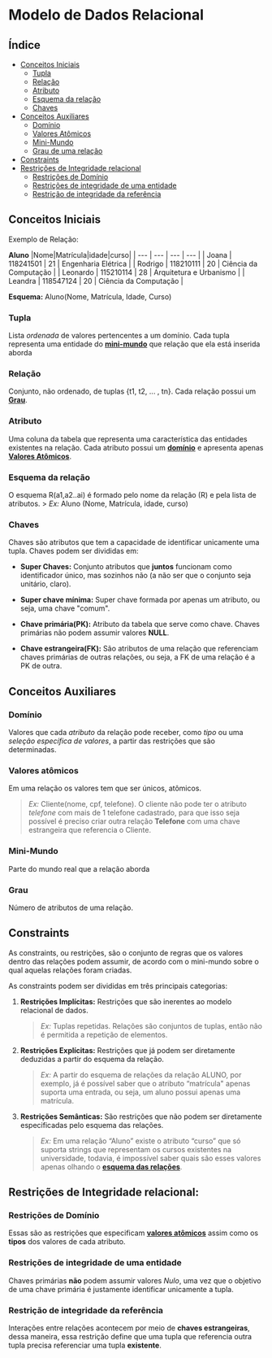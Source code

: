 # Modelo de Dados Relacional

## Índice
- [Conceitos Iniciais](#conceitos-iniciais)
    - [Tupla](#tupla)
    - [Relação](#relação)
    - [Atributo](#atributo)
    - [Esquema da relação](#esquema-da-relação)
    - [Chaves](#chaves)
- [Conceitos Auxiliares](#conceitos-auxiliares)
    - [Domínio](#domínio)
    - [Valores Atômicos](#valores-atômicos)
    - [Mini-Mundo](#mini-mundo)
    - [Grau de uma relação](#grau)
- [Constraints](#constraints)
- [Restrições de Integridade relacional](#restrições-de-integridade-relacional)
    - [Restrições de Domínio](#restrições-de-domínio)
    - [Restrições de integridade de uma entidade](#restrições-de-integridade-de-uma-entidade)
    - [Restrição de integridade da referência](#restrição-de-integridade-da-referência)




## Conceitos Iniciais

Exemplo de Relação:

**Aluno**
|Nome|Matrícula|idade|curso|
| --- | --- | --- | --- |
| Joana | 118241501 | 21 | Engenharia Elétrica |
| Rodrigo | 118210111 | 20 | Ciência da Computação |
| Leonardo | 115210114 | 28 | Arquitetura e Urbanismo |
| Leandra | 118547124 | 20 | Ciência da Computação |

**Esquema:** Aluno(Nome, Matrícula, Idade, Curso)


### **Tupla** 
Lista *ordenada* de valores pertencentes a um domínio. Cada tupla representa uma entidade do **[mini-mundo](#conceitos-auxiliares)** que relação que ela está inserida aborda

### **Relação** 
Conjunto, não ordenado, de tuplas {t1, t2, ... , tn}. Cada relação possui um **[Grau](#conceitos-auxiliares)**.

### **Atributo** 
Uma coluna da tabela que representa uma característica das entidades existentes na relação. Cada atributo possui um **[domínio](#conceitos-auxiliares)** e apresenta apenas **[Valores Atômicos](#conceitos-auxiliares)**.

### **Esquema da relação** 
O esquema R(a1,a2..ai) é formado pelo nome da relação (R) e pela lista de atributos.
    > *Ex:* Aluno (Nome, Matrícula, idade, curso)

### **Chaves** 
Chaves são atributos que tem a capacidade de identificar unicamente uma tupla. Chaves podem ser divididas em:

- **Super Chaves:** Conjunto atributos que **juntos** funcionam como identificador único, mas sozinhos não (a não ser que o conjunto seja unitário, claro).

- **Super chave mínima:** Super chave formada por apenas um atributo, ou seja, uma chave "comum".

- **Chave primária(PK):** Atributo da tabela que serve como chave. Chaves primárias não podem assumir valores **NULL**.

- **Chave estrangeira(FK):** São atributos de uma relação que referenciam chaves primárias de outras relações, ou seja, a FK de uma relação é a PK de outra.


## Conceitos Auxiliares

### **Domínio** 
Valores que cada *atributo* da relação pode receber, como *tipo* ou uma *seleção específica de valores*, a  partir das restrições que são determinadas.

### **Valores atômicos** 
Em uma relação os valores tem que ser únicos, atômicos.

> *Ex:* Cliente(nome, cpf, telefone). O cliente não pode ter o atributo *telefone* com mais de 1 telefone cadastrado, para que isso seja possível é preciso criar outra relação **Telefone** com uma chave estrangeira que referencia o Cliente.

### **Mini-Mundo** 
Parte do mundo real que a relação aborda

### **Grau** 
Número de atributos de uma relação.

## Constraints

As constraints, ou restrições, são o conjunto de regras que os valores dentro das relações podem assumir, de acordo com o mini-mundo sobre o qual aquelas relações foram criadas. 

As constraints podem ser divididas em três principais categorias:
1. **Restrições Implícitas:** Restrições que são inerentes ao modelo relacional de dados.
    > *Ex:* Tuplas repetidas. Relações são conjuntos de tuplas, então não é permitida a repetição de elementos.

2. **Restrições Explícitas:** Restrições que já podem ser diretamente deduzidas a partir do esquema da relação.
    > *Ex:* A partir do esquema de relações da relação ALUNO, por exemplo, já é possível saber que o atributo “matrícula" apenas suporta uma entrada, ou seja, um aluno possui apenas uma matrícula.

3. **Restrições Semânticas:** São restrições que não podem ser diretamente especificadas pelo esquema das relações.
    > *Ex:* Em uma relação “Aluno” existe o atributo “curso” que só suporta strings que representam os cursos existentes na universidade, todavia, é impossível saber quais são esses valores apenas olhando o **[esquema das relações](#esquema-da-relação)**.

## Restrições de Integridade relacional:

### **Restrições de Domínio** 
Essas são as restrições que especificam **[valores atômicos](#conceitos-auxiliares)** assim como os **tipos** dos valores de cada atributo.

### **Restrições de integridade de uma entidade** 
Chaves primárias **não** podem assumir valores *Nulo*, uma vez que o objetivo de uma chave primária é justamente identificar unicamente a tupla.

### **Restrição de integridade da referência** 
Interações entre relações acontecem por meio de **chaves estrangeiras**, dessa maneira, essa restrição define que uma tupla que referencia outra tupla precisa referenciar uma tupla **existente**. 

